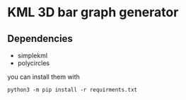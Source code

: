 # KML 3D bar graph generator




## Dependencies
- simplekml
- polycircles

you can install them with
```
python3 -m pip install -r requirments.txt
```

